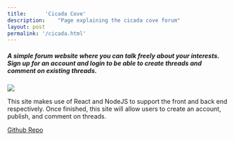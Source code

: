 ```yaml
---
title:		'Cicada Cove'
description:	"Page explaining the cicada cove forum"
layout: post
permalink: '/cicada.html'
---
```


<h5>A simple forum website where you can talk freely about your interests. Sign up for an account and login to be able to create threads and comment on existing threads.</h5>

<img src="/assets/images/coolcicada.jpg">

<p>This site makes use of React and NodeJS to support the front and back end respectively. Once finished, this site will allow users to create an account, publish, and comment on threads.</p>

<a href="https://github.com/cicadaenjoyer/CicadaCove" target="_blank">
Github Repo</a>
<p></p>